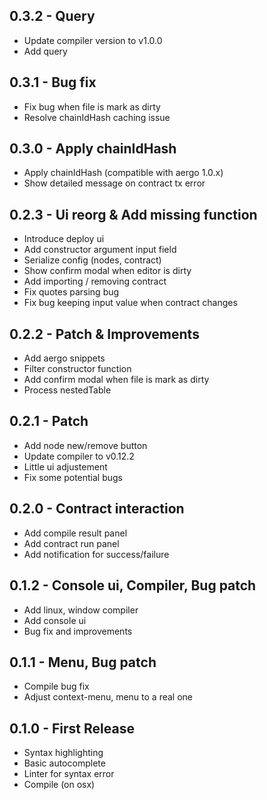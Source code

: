 ## 0.3.2 - Query

* Update compiler version to v1.0.0
* Add query

## 0.3.1 - Bug fix

* Fix bug when file is mark as dirty
* Resolve chainIdHash caching issue

## 0.3.0 - Apply chainIdHash

* Apply chainIdHash (compatible with aergo 1.0.x)
* Show detailed message on contract tx error

## 0.2.3 - Ui reorg & Add missing function

* Introduce deploy ui
* Add constructor argument input field
* Serialize config (nodes, contract)
* Show confirm modal when editor is dirty
* Add importing / removing contract
* Fix quotes parsing bug
* Fix bug keeping input value when contract changes

## 0.2.2 - Patch & Improvements

* Add aergo snippets
* Filter constructor function
* Add confirm modal when file is mark as dirty
* Process nestedTable

## 0.2.1 - Patch

* Add node new/remove button
* Update compiler to v0.12.2
* Little ui adjustement
* Fix some potential bugs

## 0.2.0 - Contract interaction

* Add compile result panel
* Add contract run panel
* Add notification for success/failure

## 0.1.2 - Console ui, Compiler, Bug patch

* Add linux, window compiler
* Add console ui
* Bug fix and improvements

## 0.1.1 - Menu, Bug patch

* Compile bug fix
* Adjust context-menu, menu to a real one

## 0.1.0 - First Release

* Syntax highlighting
* Basic autocomplete
* Linter for syntax error
* Compile (on osx)
